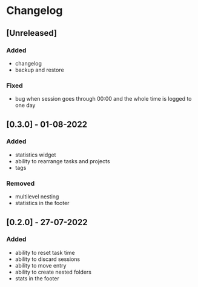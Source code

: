 # Changelog

## [Unreleased]
### Added
- changelog
- backup and restore

### Fixed
- bug when session goes through 00:00 and the whole time is logged to one day

## [0.3.0] - 01-08-2022
### Added
- statistics widget
- ability to rearrange tasks and projects
- tags

### Removed
- multilevel nesting
- statistics in the footer

## [0.2.0] - 27-07-2022
### Added
- ability to reset task time
- ability to discard sessions
- ability to move entry
- ability to create nested folders
- stats in the footer
